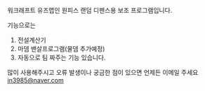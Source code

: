 워크래프트 유즈맵인 원피스 랜덤 디펜스용 보조 프로그램입니다.

기능으로는 
1. 전설계산기
2. 마뎀 밴살프로그램(물뎀 추가예정)
3. 자동으로 팀 짜주는 기능
 있습니다.

많이 사용해주시고 오류 발생이나 궁금한 점이 있으면 언제든 이메일 주세요
in3985@naver.com
